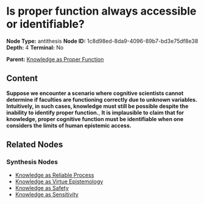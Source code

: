 # Is proper function always accessible or identifiable?

**Node Type:** antithesis
**Node ID:** 1c8d98ed-8da9-4096-89b7-bd3e75df8e38
**Depth:** 4
**Terminal:** No

**Parent:** [Knowledge as Proper Function](knowledge-as-proper-function-synthesis-ceacfa49-2260-472b-b1df-836b3fb5cb8a.md)

## Content

**Suppose we encounter a scenario where cognitive scientists cannot determine if faculties are functioning correctly due to unknown variables. Intuitively, in such cases, knowledge must still be possible despite the inability to identify proper function.**, **It is implausible to claim that for knowledge, proper cognitive function must be identifiable when one considers the limits of human epistemic access.**

## Related Nodes

### Synthesis Nodes

- [Knowledge as Reliable Process](knowledge-as-reliable-process-synthesis-7487884c-7c70-4e2c-81da-693894480030.md)
- [Knowledge as Virtue Epistemology](knowledge-as-virtue-epistemology-synthesis-5455b516-5de3-4f8b-a218-0a56db303465.md)
- [Knowledge as Safety](knowledge-as-safety-synthesis-3236b54e-3469-41f4-9d4b-f1fcdbd46d2a.md)
- [Knowledge as Sensitivity](knowledge-as-sensitivity-synthesis-d9e61f41-e242-45ab-953c-3151daa16de7.md)
